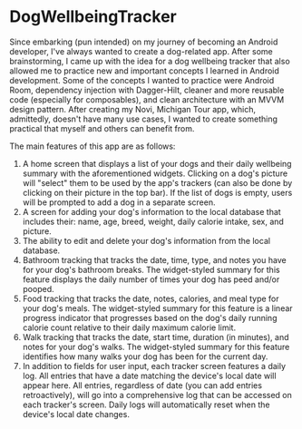 # DogWellbeingTracker
Since embarking (pun intended) on my journey of becoming an Android developer, I've always wanted to create a dog-related app. After some brainstorming, I came up with the idea for a dog wellbeing tracker that also allowed me to practice new and important concepts I learned in Android development. Some of the concepts I wanted to practice were Android Room, dependency injection with Dagger-Hilt, cleaner and more reusable code (especially for composables), and clean architecture with an MVVM design pattern. After creating my Novi, Michigan Tour app, which, admittedly, doesn't have many use cases, I wanted to create something practical that myself and others can benefit from. 

The main features of this app are as follows:
1. A home screen that displays a list of your dogs and their daily wellbeing summary with the aforementioned widgets. Clicking on a dog's picture will "select" them to be used by the app's trackers (can also be done by clicking on their picture in the top bar). If the list of dogs is empty, users will be prompted to add a dog in a separate screen.
2. A screen for adding your dog's information to the local database that includes their: name, age, breed, weight, daily calorie intake, sex, and picture. 
3. The ability to edit and delete your dog's information from the local database.
4. Bathroom tracking that tracks the date, time, type, and notes you have for your dog's bathroom breaks. The widget-styled summary for this feature displays the daily number of times your dog has peed and/or pooped.
5. Food tracking that tracks the date, notes, calories, and meal type for your dog's meals. The widget-styled summary for this feature is a linear progress indicator that progresses based on the dog's daily running calorie count relative to their daily maximum calorie limit.
6. Walk tracking that tracks the date, start time, duration (in minutes), and notes for your dog's walks. The widget-styled summary for this feature identifies how many walks your dog has been for the current day.
7. In addition to fields for user input, each tracker screen features a daily log. All entries that have a date matching the device's local date will appear here. All entries, regardless of date (you can add entries retroactively), will go into a comprehensive log that can be accessed on each tracker's screen. Daily logs will automatically reset when the device's local date changes.
